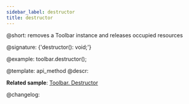 ```yaml
---
sidebar_label: destructor
title: destructor
---          
```


@short: removes a Toolbar instance and releases occupied resources

@signature: {'destructor(): void;'}

@example:
toolbar.destructor();


@template: api_method
@descr:


**Related sample**: [Toolbar. Destructor](https://snippet.dhtmlx.com/3ivdiha0)


@changelog:


